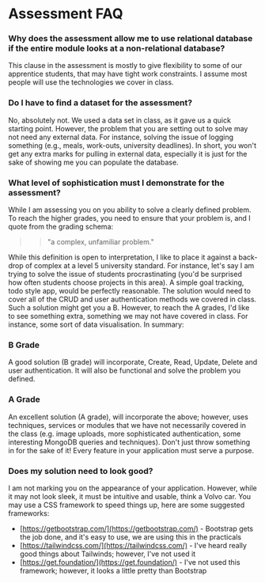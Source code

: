 # Assessment FAQ


### Why does the assessment allow me to use relational database if the entire module looks at a non-relational database?

This clause in the assessment is mostly to give flexibility to some of our apprentice students, that may have tight work constraints. I assume most people will use the technologies we cover in class. 

### Do I have to find a dataset for the assessment?

No, absolutely not. We used a data set in class, as it gave us a quick starting point. However, the problem that you are setting out to solve may not need any external data. For instance, solving the issue of logging something (e.g., meals, work-outs, university deadlines). In short, you won't get any extra marks for pulling in external data, especially it is just for the sake of showing me you can populate the database.

### What level of sophistication must I demonstrate for the assessment?

While I am assessing you on you ability to solve a clearly defined problem. To reach the higher grades, you need to ensure that your problem is, and I quote from the grading schema:

>> "a complex, unfamiliar problem."

While this definition is open to interpretation, I like to place it against a back-drop of complex at a level 5 university standard. For instance, let's say I am trying to solve the issue of students procrastinating (you'd be surprised how often students choose projects in this area). A simple goal tracking, todo style app, would be perfectly reasonable.  The solution would need to cover all of the CRUD and user authentication methods we covered in class. Such a solution might get you a B. However, to reach the A grades, I'd like to see something extra, something we may not have covered in class. For instance, some sort of data visualisation. In summary:

### B Grade

A good solution (B grade) will incorporate, Create, Read, Update, Delete and user authentication. It will also be functional and solve the problem you defined.

### A Grade

An excellent solution (A grade), will incorporate the above; however, uses techniques, services or modules that we have not necessarily covered in the class (e.g. image uploads, more sophisticated authentication, some interesting MongoDB queries and techniques). Don't just throw something in for the sake of it! Every feature in your application must serve a purpose.

### Does my solution need to look good?

I am not marking you on the appearance of your application. However, while it may not look sleek, it must be intuitive and usable, think a Volvo car. You may use a CSS framework to speed things up, here are some suggested frameworks:

- [https://getbootstrap.com/](https://getbootstrap.com/) - Bootstrap gets the job done, and it's easy to use, we are using this in the practicals
- [https://tailwindcss.com/](https://tailwindcss.com/) - I've heard really good things about Tailwinds; however, I've not used it 
- [https://get.foundation/](https://get.foundation/)  - I've not used this framework; however, it looks a little pretty than Bootstrap

